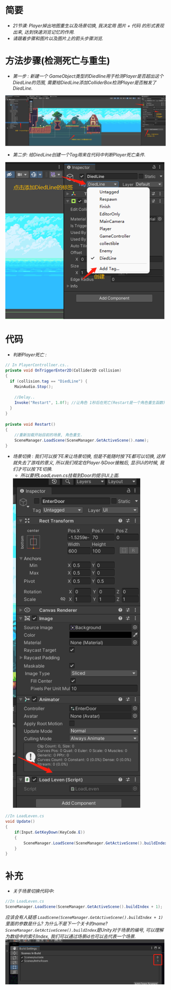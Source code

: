 # 简要
- *21节课: Player掉出地图重生以及场景切换, 我决定用 *图片 + 代码* 的形式表现出来, 达到快速浏览记忆的作用.*
- *请跟着步骤和图片以及图片上的箭头步骤浏览.*

# 方法步骤(检测死亡与重生)
- *第一步 : 新建一个 GameObject类型的Diedline用于检测Player是否超出这个DiedLine的范围, 需要给DiedLine添加ColliderBox检测Player是否触发了DiedLine.*
<img src = "https://raw.githubusercontent.com/Sugar0612/Fox/main/Menu/21.SceneControl/image/21_1.jpg" width="1000" alt="set Grid Material">

- *第二步: 给DiedLine创建一个Tag用来在代码中判断Player死亡条件.*
<img src = "https://raw.githubusercontent.com/Sugar0612/Fox/main/Menu/21.SceneControl/image/21_2.png" width="500" alt="set Grid Material">

# 代码  
- *判断Player死亡 :*
```cs
// In PlayerControlloer.cs..
private void OnTriggerEnter2D(Collider2D collision)
{
  if (collision.tag == "DiedLine") {
    MainAudio.Stop();

    //Delay..
    Invoke("Restart", 1.0f); //让角色 1秒后在死亡(Restart是一个角色重生函数)
  }
}

private void Restart()
{
    //重新加载开始目前的场景, 角色重生.
    SceneManager.LoadScene(SceneManager.GetActiveScene().name);
}
```
- *场景切换 : 我们可以按下E来让场景切换, 但是不能随时按下E都可以切换, 这样就失去了游戏的意义, 所以我们规定在Player与Door接触后, 显示Ui的时候, 我们才可以按下E切换.*
  - *所以要把LoadLeven.cs挂载到Door的提示UI上面.*
  <img src = "https://raw.githubusercontent.com/Sugar0612/Fox/main/Menu/21.SceneControl/image/21_3.png" width="400" alt="Script to DoorUI.">
```cs
//In LoadLeven.cs
void Update()
{
    if(Input.GetKeyDown(KeyCode.E))
    {
        SceneManager.LoadScene(SceneManager.GetActiveScene().buildIndex + 1);
    }
}
```

# 补充
- *关于场景切换代码中:*
```cs
//In LoadLeven.cs
SceneManager.LoadScene(SceneManager.GetActiveScene().buildIndex + 1);
```
*应该会有人疑惑 `LoadScene(SceneManager.GetActiveScene().buildIndex + 1)`里面的参数是什么? 为什么不是下一个关卡的name?*
*`SceneManager.GetActiveScene().buildIndex`是Unity对于场景的编号, 可以理解为数组中的索引Index, 我们可以通过场景id也可以去代表一个场景.*  
<img src = "https://raw.githubusercontent.com/Sugar0612/Fox/main/Menu/21.SceneControl/image/21_4.png" width="500" alt="Scene ID.">

